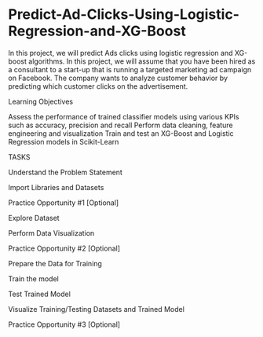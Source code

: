 # Predict-Ad-Clicks-Using-Logistic-Regression-and-XG-Boost
In this project, we will predict Ads clicks using logistic regression and XG-boost algorithms. In this project, we will assume that you have been hired as a consultant to a start-up that is running a targeted marketing ad campaign on Facebook. The company wants to analyze customer behavior by predicting which customer clicks on the advertisement.

Learning Objectives

Assess the performance of trained classifier models using various KPIs such as accuracy, precision and recall
Perform data cleaning, feature engineering and visualization
Train and test an XG-Boost and Logistic Regression models in Scikit-Learn

TASKS

Understand the Problem Statement

Import Libraries and Datasets

Practice Opportunity #1 [Optional]

Explore Dataset

Perform Data Visualization

Practice Opportunity #2 [Optional]

Prepare the Data for Training

Train the model

Test Trained Model 

Visualize Training/Testing Datasets and Trained Model

Practice Opportunity #3 [Optional]

